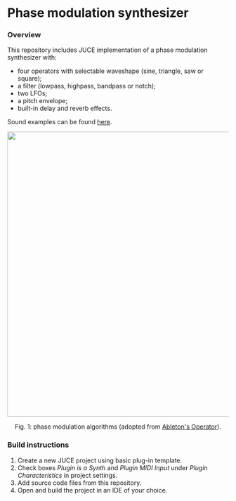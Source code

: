 # Phase modulation synthesizer

### Overview ###

This repository includes JUCE implementation of a phase modulation synthesizer with:
- four operators with selectable waveshape (sine, triangle, saw or square);
- a filter (lowpass, highpass, bandpass or notch);
- two LFOs;
- a pitch envelope;
- built-in delay and reverb effects.

Sound examples can be found [here](https://soundcloud.com/ferrumovich/sets/pmsynth-examples/s-wcMFYgNs2w5?si=1edc54cc61d64f0cb2fc7199b601eeed&utm_source=clipboard&utm_medium=text&utm_campaign=social_sharing).

<p align="center">
<img src="https://user-images.githubusercontent.com/53834063/217703986-74b3b422-ad81-4318-a732-4486f84b2894.png" width="650">
</p>
<p align="center">
Fig. 1: phase modulation algorithms (adopted from <a href="https://www.ableton.com/en/manual/live-instrument-reference/#26-6-operator">Ableton's Operator</a>).
</p>

### Build instructions ###

1. Create a new JUCE project using basic plug-in template.
2. Check boxes *Plugin is a Synth* and *Plugin MIDI Input* under *Plugin Characteristics* in project settings.
3. Add source code files from this repository.
4. Open and build the project in an IDE of your choice.
